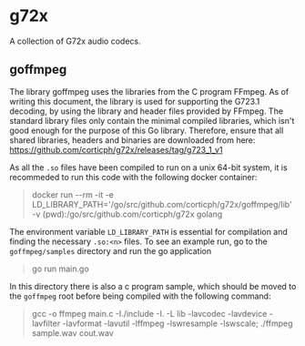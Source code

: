 # g72x
A collection of G72x audio codecs.

## goffmpeg
The library goffmpeg uses the libraries from the C program FFmpeg. As of writing this document, the library is used for supporting the G723.1 decoding, by using the library and header files provided by FFmpeg. The standard library files only contain the minimal compiled libraries, which isn't good enough for the purpose of this Go library. Therefore, ensure that all shared libraries, headers and binaries are downloaded from here: https://github.com/corticph/g72x/releases/tag/g723_1_v1

As all the `.so` files have been compiled to run on a unix 64-bit system, it is recommeded to run this code with the following docker container:
> docker run --rm -it -e LD_LIBRARY_PATH='/go/src/github.com/corticph/g72x/goffmpeg/lib' -v (pwd):/go/src/github.com/corticph/g72x golang

The environment variable `LD_LIBRARY_PATH` is essential for compilation and finding the necessary `.so:<n>` files. To see an example run, go to the `goffmpeg/samples` directory and run the go application

> go run main.go

In this directory there is also a c program sample, which should be moved to the `goffmpeg` root before being compiled with the following command:

> gcc -o ffmpeg main.c -I./include -I. -L lib -lavcodec -lavdevice -lavfilter -lavformat -lavutil -lffmpeg -lswresample -lswscale; ./ffmpeg sample.wav cout.wav

